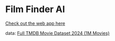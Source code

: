 # **Film Finder AI**

[Check out the web app here](https://film-finder-1123.onrender.com/recommendations?query=Saving%20Private%20Ryan)

data: [Full TMDB Movie Dataset 2024 (1M Movies)](https://www.kaggle.com/datasets/asaniczka/tmdb-movies-dataset-2023-930k-movies)
